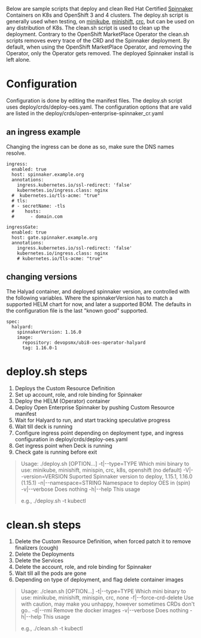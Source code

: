 
Below are sample scripts that deploy and clean Red Hat Certified [Spinnaker](https://www.spinnaker.io/) Containers on K8s and OpenShift 3 and 4 clusters. The deploy.sh script is generally used when testing, on [minikube](https://kubernetes.io/docs/tasks/tools/install-minikube/), [minishift](https://www.okd.io/minishift/), [crc](https://code-ready.github.io/crc/), but can be used on any distribution of K8s. The clean.sh script is used to clean up the deployment. Contrary to the OpenShift MarketPlace Operator the clean.sh scripts removes every trace of the CRD and the Spinnaker deployment. By default, when using the OpenShift MarketPlace Operator, and removing the Operator, only the Operator gets removed. The deployed Spinnaker install is left alone.

# Configuration
Configuration is done by editing the manifest files. The deploy.sh script uses deploy/crds/deploy-oes.yaml. The configuration options that are valid are listed in the deploy/crds/open-enterprise-spinnaker_cr.yaml

## an ingress example
Changing the ingress can be done as so, make sure the DNS names resolve.
```
ingress:
  enabled: true
  host: spinnaker.example.org
  annotations:
    ingress.kubernetes.io/ssl-redirect: 'false'
    kubernetes.io/ingress.class: nginx
  #  kubernetes.io/tls-acme: "true"
  # tls:
  # - secretName: -tls
  #    hosts:
  #      - domain.com

ingressGate:
  enabled: true
  host: gate.spinnaker.example.org
  annotations:
    ingress.kubernetes.io/ssl-redirect: 'false'
    kubernetes.io/ingress.class: nginx
    # kubernetes.io/tls-acme: "true"
```
## changing versions
The Halyad container, and deployed spinnaker version, are controlled with the following variables. Where the spinnakerVersion has to match a supported HELM chart for now, and later a supported BOM. The defaults in the configuration file is the last "known good" supported.
```
spec:
  halyard:
    spinnakerVersion: 1.16.0
    image:
      repository: devopsmx/ubi8-oes-operator-halyard
      tag: 1.16.0-1
```
# deploy.sh steps
1. Deploys the Custom Resource Definition
2. Set up account, role, and role binding for Spinnaker
3. Deploy the HELM (Operator) container
4. Deploy Open Enterprise Spinnaker by pushing Custom Resource manifest
5. Wait for Halyard to run, and start tracking speculative progress
6. Wait till deck is running
7. Configure ingress point depending on deployment type, and ingress configuration in deploy/crds/deploy-oes.yaml
8. Get ingress point when Deck is running
9. Check gate is running before exit

> Usage: ./deploy.sh [OPTION...]
>   -t|--type=TYPE            Which mini binary to use: minikube, minishift, minispin, crc, k8s, openshift (no default)
>   -V|--version=VERSION      Suported Spinnaker version to deploy, 1.15.1, 1.16.0 (1.15.1)
>   -n|--namespace=STRING     Namespace to deploy OES in (spin)   
>   -v|--verbose              Does nothing
>   -h|--help                 This usage
>
> e.g., ./deploy.sh -t kubectl

# clean.sh steps
1. Delete the Custom Resource Definition, when forced patch it to remove finalizers (cough)
2. Delete the Deployments
3. Delete the Services
4. Delete the account, role, and role binding for Spinnaker
5. Wait till all the pods are gone
6. Depending on type of deployment, and flag delete container images

> Usage: ./clean.sh [OPTION...]
>   -t|--type=TYPE            Which mini binary to use: minikube, minishift, minispin, crc, none
>   -f|--force-crd-delete     Use with caution, may make you unhappy, however sometimes CRDs don't go..
>   -d|--rmi                  Remove the docker images
>   -v|--verbose              Does nothing
>   -h|--help                 This usage
>
> e.g., ./clean.sh -t kubectl
